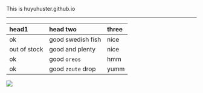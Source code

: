 This is huyuhuster.github.io
<hr>

| head1        | head two          | three |
|:-------------|:------------------|:------|
| ok           | good swedish fish | nice  |
| out of stock | good and plenty   | nice  |
| ok           | good `oreos`      | hmm   |
| ok           | good `zoute` drop | yumm  |


![](https://github.com/huyuhuster/huyuhuster.github.io/raw/master/pictures/Jellyfish.jpg )
